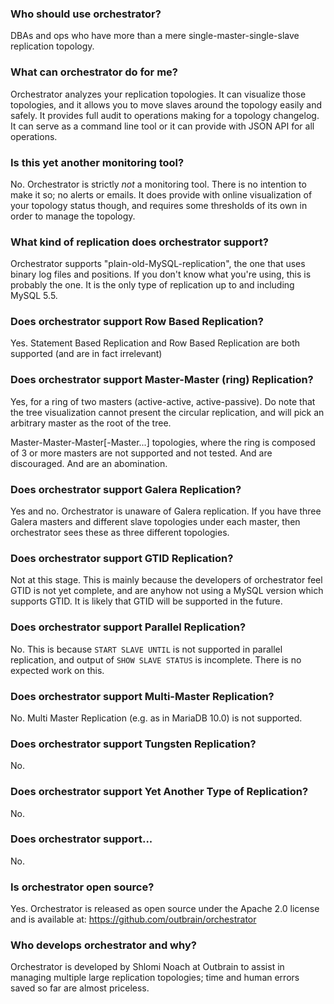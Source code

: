 ### Who should use orchestrator?

DBAs and ops who have more than a mere single-master-single-slave replication topology.

### What can orchestrator do for me?

Orchestrator analyzes your replication topologies. It can visualize those topologies, and it allows you to 
move slaves around the topology easily and safely. It provides full audit to operations making for a 
topology changelog. It can serve as a command line tool or it can provide with JSON API for all operations.

### Is this yet another monitoring tool?

No. Orchestrator is strictly _not_ a monitoring tool. There is no intention to make it so; no alerts or emails. It does provide with online visualization of your topology status though, and requires some thresholds of its own in order to manage the topology.

### What kind of replication does orchestrator support?

Orchestrator supports "plain-old-MySQL-replication", the one that uses binary log files and positions. 
If you don't know what you're using, this is probably the one. It is the only type of replication up to and including MySQL 5.5.

### Does orchestrator support Row Based Replication?

Yes. Statement Based Replication and Row Based Replication are both supported (and are in fact irrelevant)

### Does orchestrator support Master-Master (ring) Replication?

Yes, for a ring of two masters (active-active, active-passive). Do note that the tree visualization cannot present the circular replication, 
and will pick an arbitrary master as the root of the tree.

Master-Master-Master[-Master...] topologies, where the ring is composed of 3 or more masters are not supported and not tested. 
And are discouraged. And are an abomination.

### Does orchestrator support Galera Replication?

Yes and no. Orchestrator is unaware of Galera replication. If you have three Galera masters and different slave topologies under each master, 
then orchestrator sees these as three different topologies.

### Does orchestrator support GTID Replication?

Not at this stage. This is mainly because the developers of orchestrator feel GTID is not yet complete, 
and are anyhow not using a MySQL version which supports GTID. It is likely that GTID will be supported in the future.

### Does orchestrator support Parallel Replication?

No. This is because `START SLAVE UNTIL` is not supported in parallel replication, and output of `SHOW SLAVE STATUS` is incomplete. 
There is no expected work on this.

### Does orchestrator support Multi-Master Replication?

No. Multi Master Replication (e.g. as in MariaDB 10.0) is not supported.

### Does orchestrator support Tungsten Replication?

No.

### Does orchestrator support Yet Another Type of Replication?

No.

### Does orchestrator support...

No.

### Is orchestrator open source?

Yes. Orchestrator is released as open source under the Apache 2.0 license and is available at: https://github.com/outbrain/orchestrator

### Who develops orchestrator and why?

Orchestrator is developed by Shlomi Noach at Outbrain to assist in managing multiple large replication topologies; time and human errors saved so far are almost priceless.
